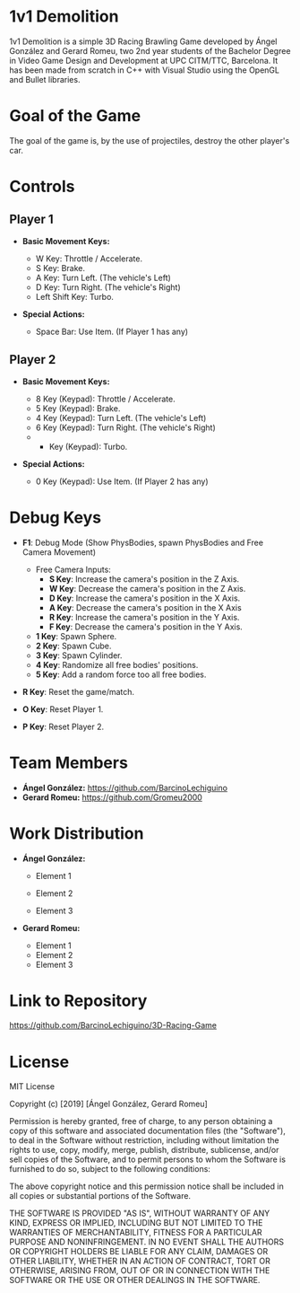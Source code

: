 # 1v1 Demolition

1v1 Demolition is a simple 3D Racing Brawling Game developed by Ángel González and Gerard Romeu, two 2nd year students of the Bachelor Degree in Video Game Design and Development at UPC CITM/TTC, Barcelona. It has been made from scratch in C++ with Visual Studio using the OpenGL and Bullet libraries.



# Goal of the Game

The goal of the game is, by the use of projectiles, destroy the other player's car. 



# Controls

## Player 1

- **Basic Movement Keys:** 

  - W Key: Throttle / Accelerate.
  - S Key: Brake.
  - A Key: Turn Left. (The vehicle's Left)
  - D Key: Turn Right. (The vehicle's Right)
  - Left Shift Key: Turbo.

- **Special Actions:**

  - Space Bar: Use Item. (If Player 1 has any)

    

## Player 2

- **Basic Movement Keys:** 

  - 8 Key (Keypad): Throttle / Accelerate.
  - 5 Key (Keypad): Brake.
  - 4 Key (Keypad): Turn Left. (The vehicle's Left)
  - 6 Key (Keypad): Turn Right. (The vehicle's Right)
  - + Key (Keypad): Turbo.

- **Special Actions:**

  - 0 Key (Keypad): Use Item. (If Player 2 has any)

    

# Debug Keys

* **F1**: Debug Mode (Show PhysBodies, spawn PhysBodies and Free Camera Movement)

  * Free Camera Inputs:
    * **S Key**: Increase the camera's position in the Z Axis.
    * **W Key**: Decrease the camera's position in the Z Axis.
    * **D Key**: Increase the camera's position in the X Axis.
    * **A Key**: Decrease the camera's position in the X Axis
    * **R Key**: Increase the camera's position in the Y Axis.
    * **F Key**: Decrease the camera's position in the Y Axis.
  * **1 Key**: Spawn Sphere.
  * **2 Key**: Spawn Cube.
  * **3 Key**: Spawn Cylinder.
  * **4 Key**: Randomize all free bodies' positions.
  * **5 Key**: Add a random force too all free bodies.

* **R Key**: Reset the game/match.

* **O Key**: Reset Player 1.

* **P Key**: Reset Player 2.

  

# Team Members

- **Ángel González:** https://github.com/BarcinoLechiguino
- **Gerard Romeu:** https://github.com/Gromeu2000



# Work Distribution

* **Ángel González:**

  * Element 1

  * Element 2 

  * Element 3

    

* **Gerard Romeu:**

  * Element 1
  * Element 2
  * Element 3



# Link to Repository

<https://github.com/BarcinoLechiguino/3D-Racing-Game>



# License

MIT License

Copyright (c) [2019] [Ángel González, Gerard Romeu]

Permission is hereby granted, free of charge, to any person obtaining a copy
of this software and associated documentation files (the "Software"), to deal
in the Software without restriction, including without limitation the rights
to use, copy, modify, merge, publish, distribute, sublicense, and/or sell
copies of the Software, and to permit persons to whom the Software is
furnished to do so, subject to the following conditions:

The above copyright notice and this permission notice shall be included in all
copies or substantial portions of the Software.

THE SOFTWARE IS PROVIDED "AS IS", WITHOUT WARRANTY OF ANY KIND, EXPRESS OR
IMPLIED, INCLUDING BUT NOT LIMITED TO THE WARRANTIES OF MERCHANTABILITY,
FITNESS FOR A PARTICULAR PURPOSE AND NONINFRINGEMENT. IN NO EVENT SHALL THE
AUTHORS OR COPYRIGHT HOLDERS BE LIABLE FOR ANY CLAIM, DAMAGES OR OTHER
LIABILITY, WHETHER IN AN ACTION OF CONTRACT, TORT OR OTHERWISE, ARISING FROM,
OUT OF OR IN CONNECTION WITH THE SOFTWARE OR THE USE OR OTHER DEALINGS IN THE
SOFTWARE.